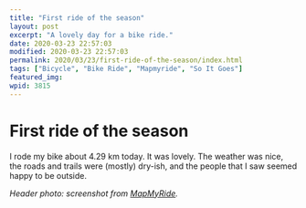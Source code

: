 ```yaml
---
title: "First ride of the season"
layout: post
excerpt: "A lovely day for a bike ride."
date: 2020-03-23 22:57:03
modified: 2020-03-23 22:57:03
permalink: 2020/03/23/first-ride-of-the-season/index.html
tags: ["Bicycle", "Bike Ride", "Mapmyride", "So It Goes"]
featured_img: 
wpid: 3815
---
```


# First ride of the season

I rode my bike about 4.29 km today. It was lovely. The weather was nice, the roads and trails were (mostly) dry-ish, and the people that I saw seemed happy to be outside.

*Header photo: screenshot from [MapMyRide](https://www.mapmyride.com/).*